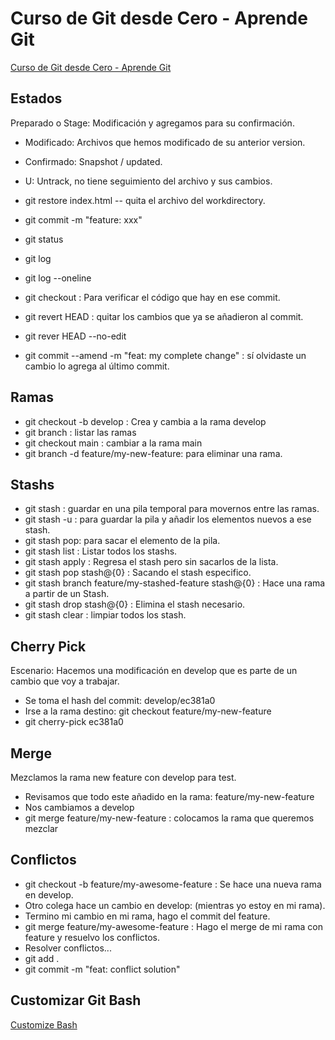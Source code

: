# Curso de Git desde Cero - Aprende Git
[Curso de Git desde Cero - Aprende Git](https://www.youtube.com/watch?v=h2ZzlNVl-nI)

## Estados

Preparado o Stage: Modificación y agregamos para su confirmación.
- Modificado: Archivos que hemos modificado de su anterior version.
- Confirmado: Snapshot / updated.
- U: Untrack, no tiene seguimiento del archivo y sus cambios.

- git restore index.html -- quita el archivo del workdirectory.
- git commit -m "feature: xxx"
- git status

- git log 
- git log --oneline

- git checkout <commit> : Para verificar el código que hay en ese commit.

- git revert HEAD : quitar los cambios que ya se añadieron al commit.
- git rever HEAD --no-edit

- git commit --amend -m "feat: my complete change" : sí olvidaste un cambio lo agrega al último commit.

## Ramas

- git checkout -b develop : Crea y cambia a la rama develop
- git branch : listar las ramas
- git checkout main : cambiar a la rama main
- git branch -d feature/my-new-feature: para eliminar una rama.

## Stashs

- git stash : guardar en una pila temporal para movernos entre las ramas.
- git stash -u : para guardar la pila y añadir los elementos nuevos a ese stash.
- git stash pop: para sacar el elemento de la pila.
- git stash list : Listar todos los stashs.
- git stash apply : Regresa el stash pero sin sacarlos de la lista.
- git stash pop stash@{0} : Sacando el stash especifico.
- git stash branch feature/my-stashed-feature stash@{0} : Hace una rama a partir de un Stash.
- git stash drop stash@{0} : Elimina el stash necesario.
- git stash clear : limpiar todos los stash.

## Cherry Pick
Escenario: Hacemos una modificación en develop que es parte de un cambio que voy a trabajar.

- Se toma el hash del commit: develop/ec381a0 
- Irse a la rama destino: git checkout feature/my-new-feature
- git cherry-pick ec381a0 

## Merge
Mezclamos la rama new feature con develop para test.

- Revisamos que todo este añadido en la rama: feature/my-new-feature
- Nos cambiamos a develop
- git merge feature/my-new-feature : colocamos la rama que queremos mezclar

## Conflictos

- git checkout -b feature/my-awesome-feature : Se hace una nueva rama en develop.
- Otro colega hace un cambio en develop: (mientras yo estoy en mi rama).
- Termino mi cambio en mi rama, hago el commit del feature.
- git merge feature/my-awesome-feature : Hago el merge de mi rama con feature y resuelvo los conflictos.
- Resolver conflictos...
- git add .
- git commit -m "feat: conflict solution"

## Customizar Git Bash
[Customize Bash](https://youtu.be/Bkaox81ppds?si=YHl4Njtb3iU5gOQt)